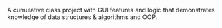 A cumulative class project with GUI features and logic that demonstrates knowledge of data structures & algorithms and OOP.

